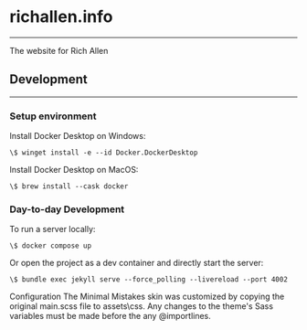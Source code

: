 # richallen.info
---
The website for Rich Allen

## Development
---
### Setup environment
Install Docker Desktop on Windows:

```
\$ winget install -e --id Docker.DockerDesktop
```

Install Docker Desktop on MacOS:

```
\$ brew install --cask docker
```

### Day-to-day Development

To run a server locally:
```
\$ docker compose up
```

Or open the project as a dev container and directly start the server:
```
\$ bundle exec jekyll serve --force_polling --livereload --port 4002
```

Configuration
The Minimal Mistakes skin was customized by copying the original main.scss file to assets\css. Any changes to the theme's Sass variables must be made before the any @importlines.
